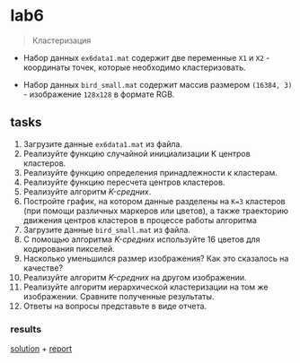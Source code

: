 # lab6
> Кластеризация

- Набор данных `ex6data1.mat` содержит две переменные `X1` и `X2` - координаты точек, которые необходимо кластеризовать.

- Набор данных `bird_small.mat` содержит массив размером `(16384, 3)` - изображение `128x128` в формате RGB.

## tasks

1. Загрузите данные `ex6data1.mat` из файла.
2. Реализуйте функцию случайной инициализации K центров кластеров.
3. Реализуйте функцию определения принадлежности к кластерам.
4. Реализуйте функцию пересчета центров кластеров.
5. Реализуйте алгоритм _K-средних_.
6. Постройте график, на котором данные разделены на `K=3` кластеров (при помощи различных маркеров или цветов), а также траекторию движения центров кластеров в процессе работы алгоритма
7. Загрузите данные `bird_small.mat` из файла.
8. С помощью алгоритма _K-средних_ используйте 16 цветов для кодирования пикселей.
9. Насколько уменьшился размер изображения? Как это сказалось на качестве?
10. Реализуйте алгоритм _K-средних_ на другом изображении.
11. Реализуйте алгоритм иерархической кластеризации на том же изображении. Сравните полученные результаты.
12. Ответы на вопросы представьте в виде отчета.

### results

[solution](/ml/sem1/lab6/lab6.ipynb) + [report](/ml/sem1/lab6/lab6.md)
